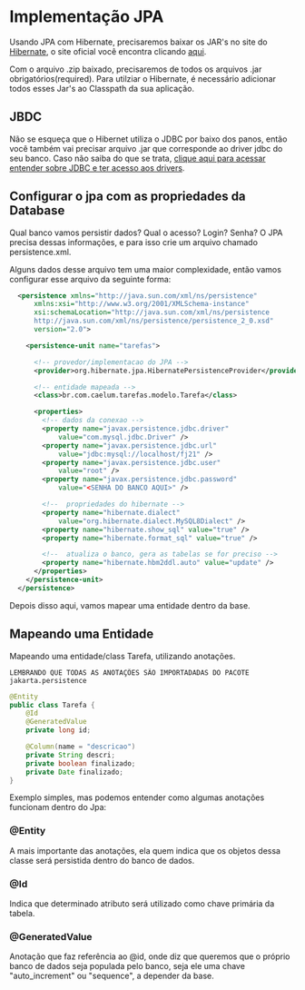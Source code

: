 # Implementação JPA
Usando JPA com Hibernate, precisaremos baixar os JAR's no site do [Hibernate](www.hibernate.org), o site oficial você encontra clicando [aqui](www.hibernate.org).

Com o arquivo .zip baixado, precisaremos de todos os arquivos .jar obrigatórios(required). Para utilziar o Hibernate, é necessário adicionar todos esses Jar's ao Classpath da sua aplicação.

## JBDC
Não se esqueça que o Hibernet utiliza o JDBC por baixo dos panos, então você também vai precisar arquivo .jar que corresponde ao driver jdbc do seu banco. Caso não saiba do que se trata, [clique aqui para acessar entender sobre JDBC e ter acesso aos drivers](https://github.com/pedrohpdo/aulas-java/blob/main/src/jdbc/jdbc.md).

## Configurar o jpa com as propriedades da Database

Qual banco vamos persistir dados? Qual o acesso? Login? Senha? O JPA precisa dessas informações, e para isso crie um arquivo chamado persistence.xml.

Alguns dados desse arquivo tem uma maior complexidade, então vamos configurar esse arquivo da seguinte forma:

````xml
  <persistence xmlns="http://java.sun.com/xml/ns/persistence"
      xmlns:xsi="http://www.w3.org/2001/XMLSchema-instance"
      xsi:schemaLocation="http://java.sun.com/xml/ns/persistence
      http://java.sun.com/xml/ns/persistence/persistence_2_0.xsd"
      version="2.0">

    <persistence-unit name="tarefas">

      <!-- provedor/implementacao do JPA -->
      <provider>org.hibernate.jpa.HibernatePersistenceProvider</provider>

      <!-- entidade mapeada -->
      <class>br.com.caelum.tarefas.modelo.Tarefa</class>

      <properties>
        <!-- dados da conexao -->
        <property name="javax.persistence.jdbc.driver"
            value="com.mysql.jdbc.Driver" />
        <property name="javax.persistence.jdbc.url"
            value="jdbc:mysql://localhost/fj21" />
        <property name="javax.persistence.jdbc.user"
            value="root" />
        <property name="javax.persistence.jdbc.password"
            value="<SENHA DO BANCO AQUI>" />

        <!--  propriedades do hibernate -->
        <property name="hibernate.dialect"
            value="org.hibernate.dialect.MySQL8Dialect" />
        <property name="hibernate.show_sql" value="true" />
        <property name="hibernate.format_sql" value="true" />

        <!--  atualiza o banco, gera as tabelas se for preciso -->
        <property name="hibernate.hbm2ddl.auto" value="update" />
      </properties>
    </persistence-unit>
  </persistence>
````
Depois disso aqui, vamos mapear uma entidade dentro da base.

## Mapeando uma Entidade
Mapeando uma entidade/class Tarefa, utilizando anotações.
````
LEMBRANDO QUE TODAS AS ANOTAÇÕES SÃO IMPORTADADAS DO PACOTE jakarta.persistence
````

````java
@Entity
public class Tarefa {
    @Id
    @GeneratedValue
    private long id;

    @Column(name = "descricao")
    private String descri;
    private boolean finalizado;
    private Date finalizado;
}
````

Exemplo simples, mas podemos entender como algumas anotações funcionam dentro do Jpa:

### @Entity
A mais importante das anotações, ela quem indica que os objetos dessa classe será persistida dentro do banco de dados.

### @Id
Indica que determinado atributo será utilizado como chave primária da tabela.

### @GeneratedValue
Anotação que faz referência ao @id, onde diz que queremos que o próprio banco de dados seja populada pelo banco, seja ele uma chave "auto_increment" ou "sequence", a depender da base.
